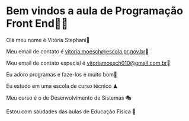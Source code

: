 # Bem vindos a aula de Programação Front End💋💋

Olá meu nome é Vitória Stephani💅

Meu email de contato é vitoria.moesch@escola.pr.gov.br🧘

Meu email de contato especial é vitoriamoesch010@gmail.com.br👏

Eu adoro programas e faze-los é muito bom🍷

Eu estudo em uma escola de curso técnico ♟

Meu curso é o de Desenvolvimento de Sistemas 🎭


Estou com saudades das aulas de Educação Física 🎰


